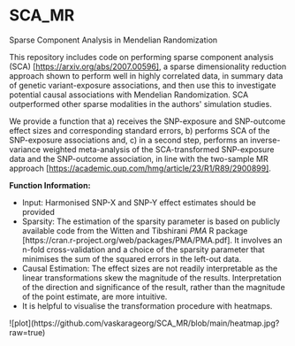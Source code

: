 # SCA_MR
Sparse Component Analysis in Mendelian Randomization

This repository includes code on performing sparse component analysis (SCA) [https://arxiv.org/abs/2007.00596], a sparse dimensionality reduction approach shown to perform well in highly correlated data, in summary data of genetic variant-exposure associations, and then use this to investigate potential causal associations with Mendelian Randomization. SCA outperformed other sparse modalities in the authors' simulation studies. 

We provide a function that 
a) receives the SNP-exposure and SNP-outcome effect sizes and corresponding standard errors,
b) performs SCA of the SNP-exposure associations and,
c) in a second step, performs an inverse-variance weighted meta-analysis of the SCA-transformed SNP-exposure data and the SNP-outcome association, in line with the two-sample MR approach [https://academic.oup.com/hmg/article/23/R1/R89/2900899].

<b>Function Information:</b>
<ul>
<li>Input: Harmonised SNP-X and SNP-Y effect estimates should be provided</li>
<li>Sparsity: The estimation of the sparsity parameter is based on publicly available code from the Witten and Tibshirani  <i>PMA</i> R package [https://cran.r-project.org/web/packages/PMA/PMA.pdf]. It involves an n-fold cross-validation and a choice of the sparsity parameter that minimises the sum of the squared errors in the left-out data.</li>
<li>Causal Estimation: The effect sizes are not readily interpretable as the linear transformations skew the magnitude of the results. Interpretation of the direction and significance of the result, rather than the magnitude of the point estimate, are more intuitive.</li>
<li>It is helpful to visualise the transformation procedure with heatmaps.</li>
</ul>
![plot](https://github.com/vaskarageorg/SCA_MR/blob/main/heatmap.jpg?raw=true)

